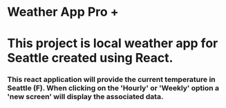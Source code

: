 # Weather App Pro +

# This project is local weather app for Seattle created using React.

### This react application will provide the current temperature in Seattle (F). When clicking on the 'Hourly' or 'Weekly' option a 'new screen' will display the associated data.